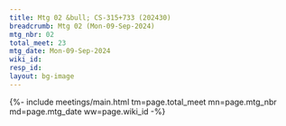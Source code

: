 ```yaml
---
title: Mtg 02 &bull; CS-315+733 (202430)
breadcrumb: Mtg 02 (Mon-09-Sep-2024)
mtg_nbr: 02
total_meet: 23
mtg_date: Mon-09-Sep-2024
wiki_id: 
resp_id: 
layout: bg-image
---
```


{%- include meetings/main.html
    tm=page.total_meet
    mn=page.mtg_nbr
    md=page.mtg_date
    ww=page.wiki_id
-%}
